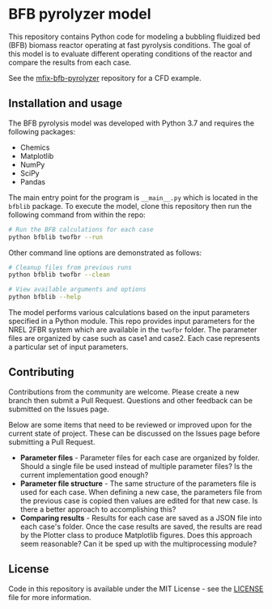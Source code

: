 # BFB pyrolyzer model

This repository contains Python code for modeling a bubbling fluidized bed (BFB) biomass reactor operating at fast pyrolysis conditions. The goal of this model is to evaluate different operating conditions of the reactor and compare the results from each case.

See the [mfix-bfb-pyrolyzer](https://github.com/ccpcode/mfix-bfb-pyrolyzer) repository for a CFD example.

## Installation and usage

The BFB pyrolysis model was developed with Python 3.7 and requires the following packages:

- Chemics
- Matplotlib
- NumPy
- SciPy
- Pandas

The main entry point for the program is `__main__.py` which is located in the `bfblib` package. To execute the model, clone this repository then run the following command from within the repo:

```bash
# Run the BFB calculations for each case
python bfblib twofbr --run
```

Other command line options are demonstrated as follows:

```bash
# Cleanup files from previous runs
python bfblib twofbr --clean

# View available arguments and options
python bfblib --help
```

The model performs various calculations based on the input parameters specified in a Python module. This repo provides input parameters for the NREL 2FBR system which are available in the `twofbr` folder. The parameter files are organized by case such as case1 and case2. Each case represents a particular set of input parameters.

## Contributing

Contributions from the community are welcome. Please create a new branch then submit a Pull Request. Questions and other feedback can be submitted on the Issues page.

Below are some items that need to be reviewed or improved upon for the current state of project. These can be discussed on the Issues page before submitting a Pull Request.

- **Parameter files** - Parameter files for each case are organized by folder. Should a single file be used instead of multiple parameter files? Is the current implementation good enough?
- **Parameter file structure** - The same structure of the parameters file is used for each case. When defining a new case, the parameters file from the previous case is copied then values are edited for that new case. Is there a better approach to accomplishing this?
- **Comparing results** - Results for each case are saved as a JSON file into each case's folder. Once the case results are saved, the results are read by the Plotter class to produce Matplotlib figures. Does this approach seem reasonable? Can it be sped up with the multiprocessing module?

## License

Code in this repository is available under the MIT License - see the [LICENSE](LICENSE) file for more information.
